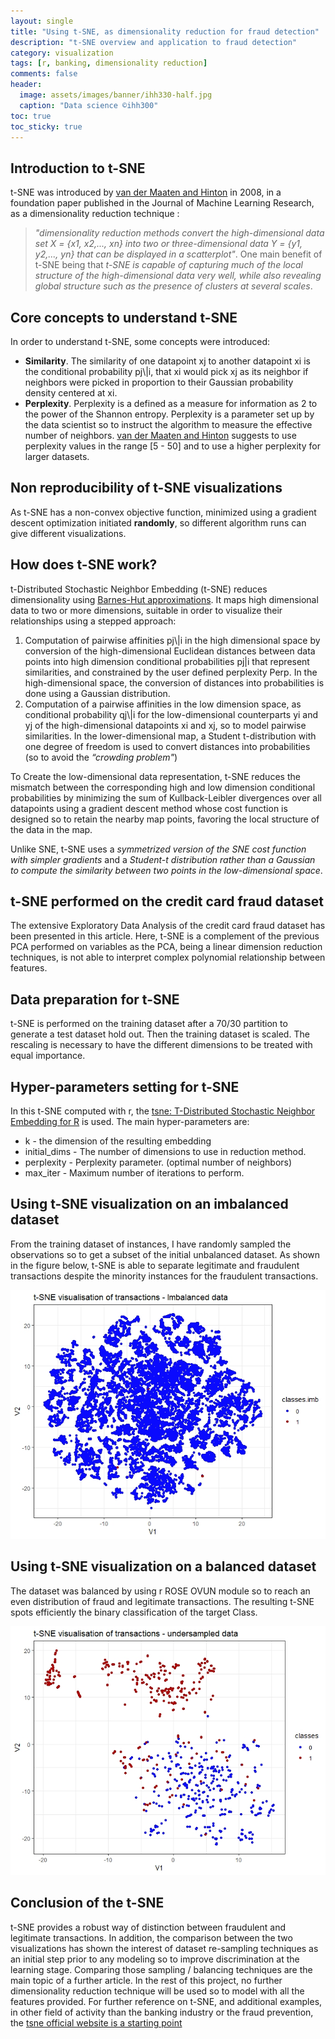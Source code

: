 ```yaml
---
layout: single
title: "Using t-SNE, as dimensionality reduction for fraud detection"
description: "t-SNE overview and application to fraud detection"
category: visualization
tags: [r, banking, dimensionality reduction]
comments: false
header:
  image: assets/images/banner/ihh330-half.jpg
  caption: "Data science ©ihh300"
toc: true
toc_sticky: true
---
```


## Introduction to t-SNE
t-SNE was introduced by [van der Maaten and Hinton][1] in 2008, in a foundation paper published in the Journal of Machine Learning Research, as a dimensionality reduction technique : 
> *"dimensionality reduction methods convert the high-dimensional data set X = {x1, x2,..., xn} into two or three-dimensional data Y = {y1, y2,..., yn} that can be displayed in a scatterplot"*. 
One main benefit of t-SNE being that *t-SNE is capable of capturing much of the local structure of the high-dimensional
data very well, while also revealing global structure such as the presence of clusters at several scales*.

## Core concepts to understand t-SNE
In order to understand t-SNE, some concepts were introduced:

- **Similarity**. The similarity of one datapoint xj to another datapoint xi is the conditional probability pj\\|i, that xi would pick xj as its neighbor if neighbors were picked in proportion to their Gaussian probability density centered at xi.
- **Perplexity**. Perplexity is a defined as a measure for information as 2 to the power of the Shannon entropy. Perplexity is a parameter set up by the data scientist so to instruct the algorithm to measure the effective number of neighbors. [van der Maaten and Hinton][1] suggests to use perplexity values in the range [5 - 50] and to use a higher perplexity for larger datasets.

## Non reproducibility of t-SNE visualizations
As t-SNE has a non-convex objective function, minimized using a gradient descent optimization initiated **randomly**, so different algorithm runs can give different visualizations.

## How does t-SNE work?
t-Distributed Stochastic Neighbor Embedding (t-SNE) reduces dimensionality using [Barnes-Hut approximations][2]. It maps high dimensional data to two or more dimensions, suitable in order to visualize their relationships using a stepped approach:

1. Computation of pairwise affinities pj\\|i in the high dimensional space by conversion of the high-dimensional Euclidean distances
between data points into high dimension conditional probabilities pj|i that represent similarities, and constrained by the user defined perplexity Perp. In the high-dimensional space, the conversion of distances into probabilities is done using a Gaussian distribution.
2. Computation of a pairwise affinities in the low dimension space, as conditional probability qj\\|i for the low-dimensional counterparts yi and yj of the high-dimensional datapoints xi and xj, so to model pairwise similarities. In the lower-dimensional map, a Student t-distribution with one degree of freedom is used to convert distances into probabilities (so to avoid the *“crowding problem"*)

To Create the low-dimensional data representation, t-SNE reduces the mismatch between the corresponding high and low dimension conditional probabilities by minimizing the sum of Kullback-Leibler divergences over all datapoints using a gradient descent method whose cost function is designed so to retain the nearby map points, favoring the local structure of the data in the map.

Unlike SNE, t-SNE uses a *symmetrized version of the SNE cost function with simpler gradients* and a *Student-t distribution rather than a Gaussian to compute the similarity between two points in the low-dimensional space*.

## t-SNE performed on the credit card fraud dataset
The extensive Exploratory Data Analysis of the credit card fraud dataset has been presented in this article. Here, t-SNE is a complement of the previous PCA performed on variables as the PCA, being a linear dimension reduction techniques, is not able to interpret complex polynomial relationship between features.

## Data preparation for t-SNE
t-SNE is performed on the training dataset after a 70/30 partition to generate a test dataset hold out. Then the training dataset is scaled. The rescaling is necessary to have the different dimensions to be treated with equal importance.

## Hyper-parameters setting for t-SNE
In this t-SNE computed with r, the [tsne: T-Distributed Stochastic Neighbor Embedding for R][3] is used. The main hyper-parameters are:

- k - the dimension of the resulting embedding
- initial_dims - The number of dimensions to use in reduction method.
- perplexity - Perplexity parameter. (optimal number of neighbors)
- max_iter - Maximum number of iterations to perform.

## Using t-SNE visualization on an imbalanced dataset
From the training dataset of instances, I have randomly sampled the observations so to get a subset of the initial unbalanced dataset. As shown in the figure below, t-SNE is able to separate legitimate and fraudulent transactions despite the minority instances for the fraudulent transactions.

![t-SNE visualization on an imbalanced dataset](/assets/images/credit_card/tsne/tsne_ccf_imb.jpeg)

## Using t-SNE visualization on a balanced dataset
The dataset was balanced by using r ROSE OVUN module so to reach an even distribution of fraud and legitimate transactions. The resulting t-SNE spots efficiently the binary classification of the target Class.  

![t-SNE visualization on a balanced (undersampled) dataset](/assets/images/credit_card/tsne/tsne_ccf_balanc.jpeg)

## Conclusion of the t-SNE
t-SNE provides a robust way of distinction between fraudulent and legitimate transactions. In addition, the comparison between the two visualizations has shown the interest of dataset re-sampling techniques as an initial step prior to any modeling so to improve discrimination at the learning stage. Comparing those sampling / balancing techniques are the main topic of a further article. In the rest of this project, no further dimensionality reduction technique will be used so to model with all the features provided. For further reference on t-SNE, and additional examples, in other field of activity than the banking industry or the fraud prevention, the [tsne official website is a starting point][4]


[1]:http://www.jmlr.org/papers/volume9/vandermaaten08a/vandermaaten08a.pdf "Visualizing Data using t-SNE by Van der Maaten and Hinton-2008"
[2]:https://lvdmaaten.github.io/publications/papers/JMLR_2014.pdf "Accelerating t-SNE using Tree-Based Algorithms by Van der Maaten-2014"
[3]:https://cran.r-project.org/web/packages/tsne/ "tsne: T-Distributed Stochastic Neighbor Embedding for R (t-SNE) by Justin Donaldson"
[4]:https://lvdmaaten.github.io/tsne/ "t-SNE official site by Laurens van der Maaten"
